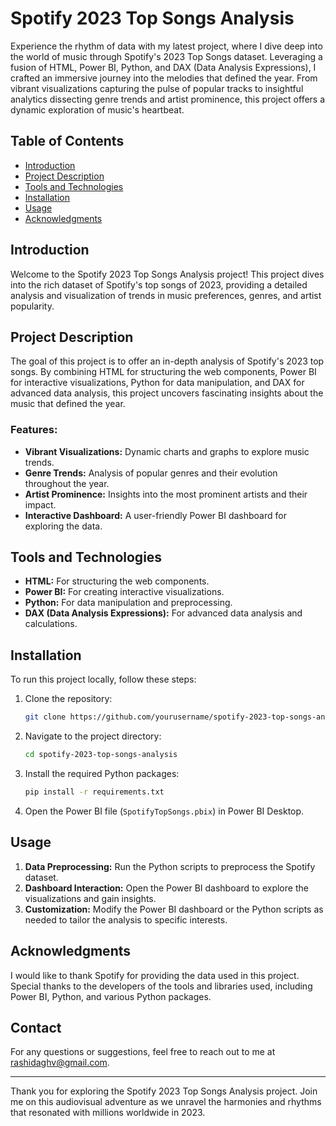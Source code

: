 # Spotify 2023 Top Songs Analysis

Experience the rhythm of data with my latest project, where I dive deep into the world of music through Spotify's 2023 Top Songs dataset. Leveraging a fusion of HTML, Power BI, Python, and DAX (Data Analysis Expressions), I crafted an immersive journey into the melodies that defined the year. From vibrant visualizations capturing the pulse of popular tracks to insightful analytics dissecting genre trends and artist prominence, this project offers a dynamic exploration of music's heartbeat.

## Table of Contents
- [Introduction](#introduction)
- [Project Description](#project-description)
- [Tools and Technologies](#tools-and-technologies)
- [Installation](#installation)
- [Usage](#usage)
- [Acknowledgments](#acknowledgments)

## Introduction
Welcome to the Spotify 2023 Top Songs Analysis project! This project dives into the rich dataset of Spotify's top songs of 2023, providing a detailed analysis and visualization of trends in music preferences, genres, and artist popularity.

## Project Description
The goal of this project is to offer an in-depth analysis of Spotify's 2023 top songs. By combining HTML for structuring the web components, Power BI for interactive visualizations, Python for data manipulation, and DAX for advanced data analysis, this project uncovers fascinating insights about the music that defined the year.

### Features:
- **Vibrant Visualizations:** Dynamic charts and graphs to explore music trends.
- **Genre Trends:** Analysis of popular genres and their evolution throughout the year.
- **Artist Prominence:** Insights into the most prominent artists and their impact.
- **Interactive Dashboard:** A user-friendly Power BI dashboard for exploring the data.

## Tools and Technologies
- **HTML:** For structuring the web components.
- **Power BI:** For creating interactive visualizations.
- **Python:** For data manipulation and preprocessing.
- **DAX (Data Analysis Expressions):** For advanced data analysis and calculations.

## Installation
To run this project locally, follow these steps:

1. Clone the repository:
    ```sh
    git clone https://github.com/yourusername/spotify-2023-top-songs-analysis.git
    ```
2. Navigate to the project directory:
    ```sh
    cd spotify-2023-top-songs-analysis
    ```
3. Install the required Python packages:
    ```sh
    pip install -r requirements.txt
    ```
4. Open the Power BI file (`SpotifyTopSongs.pbix`) in Power BI Desktop.

## Usage
1. **Data Preprocessing:** Run the Python scripts to preprocess the Spotify dataset.
2. **Dashboard Interaction:** Open the Power BI dashboard to explore the visualizations and gain insights.
3. **Customization:** Modify the Power BI dashboard or the Python scripts as needed to tailor the analysis to specific interests.

## Acknowledgments
I would like to thank Spotify for providing the data used in this project. Special thanks to the developers of the tools and libraries used, including Power BI, Python, and various Python packages.

## Contact
For any questions or suggestions, feel free to reach out to me at rashidaghv@gmail.com.

---

Thank you for exploring the Spotify 2023 Top Songs Analysis project. Join me on this audiovisual adventure as we unravel the harmonies and rhythms that resonated with millions worldwide in 2023.
